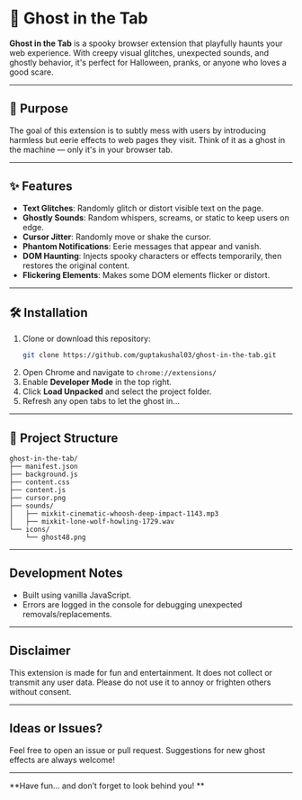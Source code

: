 # 👻 Ghost in the Tab

**Ghost in the Tab** is a spooky browser extension that playfully haunts your web experience. With creepy visual glitches, unexpected sounds, and ghostly behavior, it's perfect for Halloween, pranks, or anyone who loves a good scare.

---

## 🎯 Purpose

The goal of this extension is to subtly mess with users by introducing harmless but eerie effects to web pages they visit. Think of it as a ghost in the machine — only it's in your browser tab.

---

## ✨ Features

- **Text Glitches**: Randomly glitch or distort visible text on the page.
- **Ghostly Sounds**: Random whispers, screams, or static to keep users on edge.
- **Cursor Jitter**: Randomly move or shake the cursor.
- **Phantom Notifications**: Eerie messages that appear and vanish.
- **DOM Haunting**: Injects spooky characters or effects temporarily, then restores the original content.
- **Flickering Elements**: Makes some DOM elements flicker or distort.

---

## 🛠 Installation

1. Clone or download this repository:
    ```bash
    git clone https://github.com/guptakushal03/ghost-in-the-tab.git
    ```
2. Open Chrome and navigate to `chrome://extensions/`
3. Enable **Developer Mode** in the top right.
4. Click **Load Unpacked** and select the project folder.
5. Refresh any open tabs to let the ghost in...

---

## 📁 Project Structure

```
ghost-in-the-tab/
├── manifest.json
├── background.js
├── content.css
├── content.js
├── cursor.png
├── sounds/
│   ├── mixkit-cinematic-whoosh-deep-impact-1143.mp3
│   ├── mixkit-lone-wolf-howling-1729.wav
└── icons/
    └── ghost48.png
```

---

## Development Notes

- Built using vanilla JavaScript.
- Errors are logged in the console for debugging unexpected removals/replacements.

---

## Disclaimer

This extension is made for fun and entertainment. It does not collect or transmit any user data. Please do not use it to annoy or frighten others without consent.

---

## Ideas or Issues?

Feel free to open an issue or pull request. Suggestions for new ghost effects are always welcome!

---

**Have fun... and don’t forget to look behind you! **
